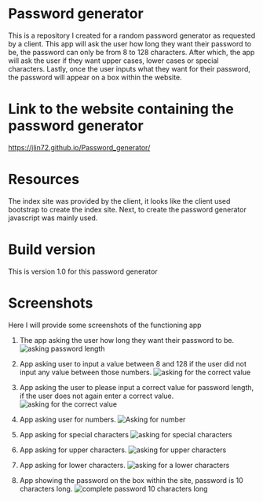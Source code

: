 # Password generator
This is a repository I created for a random password generator as requested by a client. This app will ask the user how long they want their password to be, the password can only be from 8 to 128 characters. After which, the app will ask the user if they want upper cases, lower cases or special characters. Lastly, once the user inputs what they want for their password, the password will appear on a box within the website.

# Link to the website containing the password generator
https://jlin72.github.io/Password_generator/

# Resources
The index site was provided by the client, it looks like the client used bootstrap to create the index site. Next, to create the password generator javascript was mainly used. 
# Build version
This is version 1.0 for this password generator

# Screenshots
Here I will provide some screenshots of the functioning app

1. The app asking the user how long they want their password to be.
![asking password length](https://i.imgur.com/RZ8PFqe.png)

2. App asking user to input a value between 8 and 128 if the user did not input any value between those numbers.
![asking for the correct value](https://i.imgur.com/p9K1Asp.png)

3. App asking the user to please input a correct value for password length, if the user does not again enter a correct value.
![asking for the correct value](https://i.imgur.com/99vA4Ut.png)

4. App asking user for numbers.
![Asking for number](https://i.imgur.com/2lB0DfD.png)

5. App asking for special characters
![asking for special characters](https://i.imgur.com/PG3DEZu.png)

6. App asking for upper characters.
![asking for upper characters](https://i.imgur.com/qaJ7Ysb.png)

7. App asking for lower characters.
![asking for a lower characters](https://i.imgur.com/ovK1t75.png)

8. App showing the password on the box within the site, password is 10 characters long.
![complete password 10 characters long](https://i.imgur.com/o0tiycD.png)
